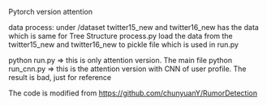 Pytorch version attention 

data process: under /dataset
twitter15_new and twitter16_new has the data  which is same for Tree Structure
process.py load the data from the twitter15_new and twitter16_new to pickle file which is used in run.py

python run.py => this is only attention version.  The main file
python run_cnn.py => this is the attention version with CNN of user profile. The result is bad, just for reference

The code is modified from
https://github.com/chunyuanY/RumorDetection